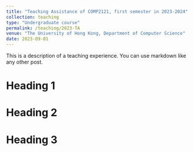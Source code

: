 ```yaml
---
title: "Teaching Assistance of COMP2121, first semester in 2023-2024"
collection: teaching
type: "Undergraduate course"
permalink: /teaching/2023-TA
venue: "The University of Hong Kong, Department of Computer Science"
date: 2023-09-01
---
```


This is a description of a teaching experience. You can use markdown like any other post.

Heading 1
======

Heading 2
======

Heading 3
======